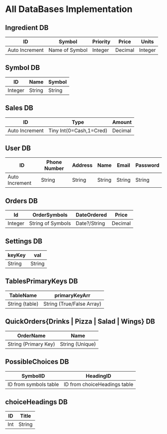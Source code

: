 # All DataBases Implementation

## Ingredient DB

ID | Symbol | Priority | Price | Units
---| -------------|--------|---------|--------
Auto Increment | Name of Symbol | Integer | Decimal | Integer

## Symbol DB

 ID | Name | Symbol
 --- | ---- | ------
 Integer | String | String

## Sales DB

 ID | Type | Amount
 ---- | ----- | ------
 Auto Increment | Tiny Int(0=Cash,1=Cred) | Decimal

## User DB
ID | Phone Number | Address | Name | Email | Password
-----| ----------| --------|-------|-------|---------
Auto Increment | String | String | String | String | String

## Orders DB
Id | OrderSymbols | DateOrdered | Price
--------| -------| -----|-----
Integer | String of Symbols | Date?/String | Decimal


## Settings DB
keyKey | val 
------ | -----
String | String

## TablesPrimaryKeys DB
TableName | primaryKeyArr
--------- | -------------
String (table) | String (True/False Array)

## QuickOrders{Drinks | Pizza | Salad | Wings} DB
OrderName | Name
---------- | ----
String (Primary Key) | String (Unique)

## PossibleChoices DB
SymbolID | HeadingID
------- | ---------
ID from symbols table | ID from choiceHeadings table

## choiceHeadings DB
ID | Title
--- | ----
Int | String
